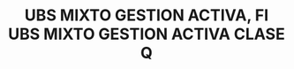 ---
layout: fund
title: UBS MIXTO GESTION ACTIVA, FI UBS MIXTO GESTION  ACTIVA CLASE Q
isin: ES0158316010
---